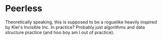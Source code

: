 # Peerless
Theoretically speaking, this is supposed to be a roguelike heavily inspired by Klei's Invisible Inc.
In practice? Probably just algorithms and data structure practice (and hoo boy am I out of practice).
